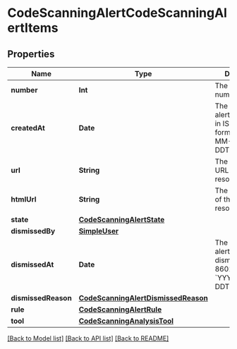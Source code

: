 # CodeScanningAlertCodeScanningAlertItems

## Properties
Name | Type | Description | Notes
------------ | ------------- | ------------- | -------------
**number** | **Int** | The security alert number. | [readonly] 
**createdAt** | **Date** | The time that the alert was created in ISO 8601 format: &#x60;YYYY-MM-DDTHH:MM:SSZ&#x60;. | [readonly] 
**url** | **String** | The REST API URL of the alert resource. | [readonly] 
**htmlUrl** | **String** | The GitHub URL of the alert resource. | [readonly] 
**state** | [**CodeScanningAlertState**](CodeScanningAlertState.md) |  | 
**dismissedBy** | [**SimpleUser**](SimpleUser.md) |  | 
**dismissedAt** | **Date** | The time that the alert was dismissed in ISO 8601 format: &#x60;YYYY-MM-DDTHH:MM:SSZ&#x60;. | [readonly] 
**dismissedReason** | [**CodeScanningAlertDismissedReason**](CodeScanningAlertDismissedReason.md) |  | 
**rule** | [**CodeScanningAlertRule**](CodeScanningAlertRule.md) |  | 
**tool** | [**CodeScanningAnalysisTool**](CodeScanningAnalysisTool.md) |  | 

[[Back to Model list]](../README.md#documentation-for-models) [[Back to API list]](../README.md#documentation-for-api-endpoints) [[Back to README]](../README.md)


